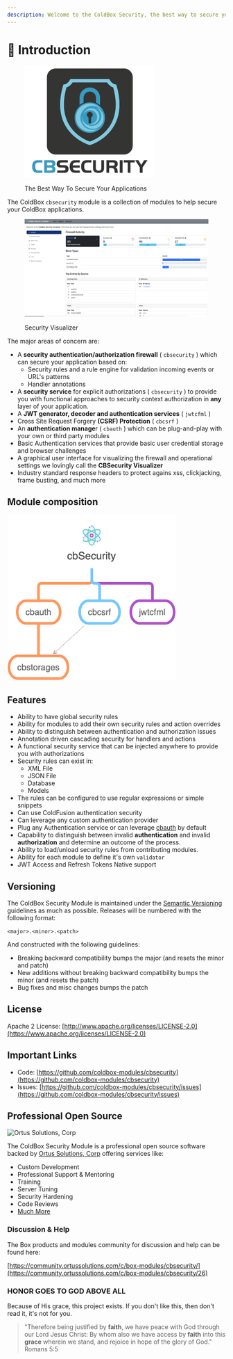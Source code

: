 ```yaml
---
description: Welcome to the ColdBox Security, the best way to secure your ColdBox apps.
---
```


# 🔏 Introduction

<figure><img src=".gitbook/assets/CBSecurity-S-darkbg.png" alt=""><figcaption><p>The Best Way To Secure Your Applications</p></figcaption></figure>

The ColdBox `cbsecurity` module is a collection of modules to help secure your ColdBox applications.



<figure><img src=".gitbook/assets/cbsecurity-3-visualizer.png" alt=""><figcaption><p>Security Visualizer</p></figcaption></figure>



The major areas of concern are:

* A **security authentication/authorization firewall** ( `cbsecurity` ) which can secure your application based on:
  * Security rules and a rule engine for validation incoming events or URL's patterns
  * Handler annotations
* A **security service** for explicit authorizations ( `cbsecurity` ) to provide you with functional approaches to security context authorization in **any** layer of your application.
* A **JWT generator, decoder and authentication services** ( `jwtcfml` )&#x20;
* Cross Site Request Forgery **(CSRF) Protection** ( `cbcsrf` )
* An **authentication manage**r ( `cbauth` ) which can be plug-and-play with your own or third party modules
* Basic Authentication services that provide basic user credential storage and browser challenges
* A graphical user interface for visualizing the firewall and operational settings we lovingly call the **CBSecurity Visualizer**
* Industry standard response headers to protect agains xss, clickjacking, frame busting, and much more

## Module composition

![CBSecurity consumes several other modules and leverages cbstorages for storage.](.gitbook/assets/cbSecurity-Modules.png)

## Features

* Ability to have global security rules
* Ability for modules to add their own security rules and action overrides
* Ability to distinguish between authentication and authorization issues
* Annotation driven cascading security for handlers and actions
* A functional security service that can be injected anywhere to provide you with authorizations
* Security rules can exist in:
  * XML File
  * JSON File
  * Database
  * Models
* The rules can be configured to use regular expressions or simple snippets
* Can use ColdFusion authentication security
* Can leverage any custom authentication provider
* Plug any Authentication service or can leverage [cbauth](https://github.com/elpete/cbauth) by default
* Capability to distinguish between invalid **authentication** and invalid **authorization** and determine an outcome of the process. &#x20;
* Ability to load/unload security rules from contributing modules.
* Ability for each module to define it's own `validator`
* JWT Access and Refresh Tokens Native support

## Versioning <a href="#versioning" id="versioning"></a>

The ColdBox Security Module is maintained under the [Semantic Versioning](http://semver.org/) guidelines as much as possible. Releases will be numbered with the following format:

```
<major>.<minor>.<patch>
```

And constructed with the following guidelines:

* Breaking backward compatibility bumps the major (and resets the minor and patch)
* New additions without breaking backward compatibility bumps the minor (and resets the patch)
* Bug fixes and misc changes bumps the patch

## License <a href="#license" id="license"></a>

Apache 2 License: [http://www.apache.org/licenses/LICENSE-2.0](https://www.apache.org/licenses/LICENSE-2.0)​

## Important Links <a href="#important-links" id="important-links"></a>

* Code: [https://github.com/coldbox-modules/cbsecurity](https://github.com/coldbox-modules/cbsecurity)​
* Issues: [https://github.com/coldbox-modules/cbsecurity/issues](https://github.com/coldbox-modules/cbsecurity/issues)

## Professional Open Source <a href="#professional-open-source" id="professional-open-source"></a>

![Ortus Solutions, Corp](https://blobscdn.gitbook.com/v0/b/gitbook-28427.appspot.com/o/assets%2F-LA-UVvG0NM7NpDzssBL%2F-LA-Uaei0WzTH7Su5CR7%2F-LA-UqN1BRXynZ7RUVO7%2Fortussolutions\_button.png?generation=1523647999385555\&alt=media)

The ColdBox Security Module is a professional open source software backed by [Ortus Solutions, Corp](http://www.ortussolutions.com/services) offering services like:

* Custom Development
* Professional Support & Mentoring
* Training
* Server Tuning
* Security Hardening
* Code Reviews
* [Much More](http://www.ortussolutions.com/services)

### Discussion & Help

The Box products and modules community for discussion and help can be found here:

[https://community.ortussolutions.com/c/box-modules/cbsecurity/](https://community.ortussolutions.com/c/box-modules/cbsecurity/26)

### HONOR GOES TO GOD ABOVE ALL <a href="#honor-goes-to-god-above-all" id="honor-goes-to-god-above-all"></a>

Because of His grace, this project exists. If you don't like this, then don't read it, it's not for you.

> "Therefore being justified by **faith**, we have peace with God through our Lord Jesus Christ: By whom also we have access by **faith** into this **grace** wherein we stand, and rejoice in hope of the glory of God." Romans 5:5
